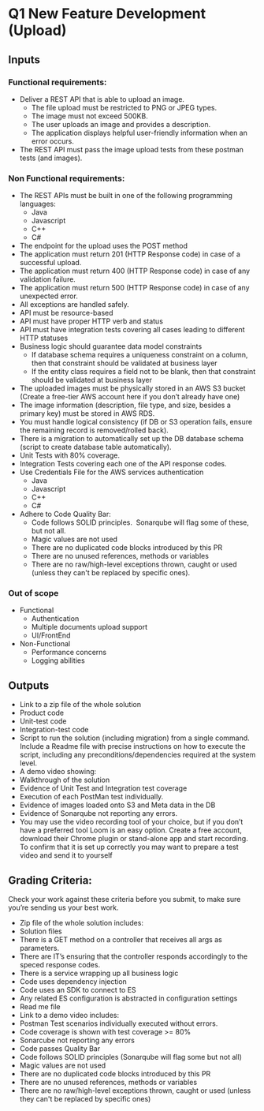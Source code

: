 # Q1 New Feature Development (Upload)

## Inputs

### Functional requirements:

- Deliver a REST API that is able to upload an image.
  - The file upload must be restricted to PNG or JPEG types.
  - The image must not exceed 500KB.
  - The user uploads an image and provides a description.
  - The application displays helpful user-friendly information when an error occurs.
- The REST API must pass the image upload tests from these postman tests (and images).

### Non Functional requirements:

- The REST APIs must be built in one of the following programming languages:
  - Java
  - Javascript
  - C++
  - C#
- The endpoint for the upload uses the POST method
- The application must return 201 (HTTP Response code) in case of a successful upload.
- The application must return 400 (HTTP Response code) in case of any validation failure.
- The application must return 500 (HTTP Response code) in case of any unexpected error.
- All exceptions are handled safely.
- API must be resource-based
- API must have proper HTTP verb and status
- API must have integration tests covering all cases leading to different HTTP statuses
- Business logic should guarantee data model constraints
  - If database schema requires a uniqueness constraint on a column, then that constraint should be validated at business layer
  - If the entity class requires a field not to be blank, then that constraint should be validated at business layer
- The uploaded images must be physically stored in an AWS S3 bucket (Create a free-tier AWS account here if you don’t already have one)
- The image information (description, file type, and size, besides a primary key) must be stored in AWS RDS.
- You must handle logical consistency (if DB or S3 operation fails, ensure the remaining record is removed/rolled back).
- There is a migration to automatically set up the DB database schema (script to create database table automatically).
- Unit Tests with 80% coverage.
- Integration Tests covering each one of the API response codes.
- Use Credentials File for the AWS services authentication
  - Java
  - Javascript
  - C++
  - C#
- Adhere to Code Quality Bar:
  - Code follows SOLID principles.  Sonarqube will flag some of these, but not all.
  - Magic values are not used
  - There are no duplicated code blocks introduced by this PR
  - There are no unused references, methods or variables
  - There are no raw/high-level exceptions thrown, caught or used (unless they can't be replaced by specific ones).

### Out of scope

- Functional
  - Authentication
  - Multiple documents upload support
  - UI/FrontEnd
- Non-Functional
  - Performance concerns
  - Logging abilities

## Outputs

- Link to a zip file of the whole solution
- Product code
- Unit-test code
- Integration-test code
- Script to run the solution (including migration) from a single command. Include a Readme file with precise instructions on how to execute the script, including any preconditions/dependencies required at the system level.
- A demo video showing:
- Walkthrough of the solution
- Evidence of Unit Test and Integration test coverage
- Execution of each PostMan test individually.
- Evidence of images loaded onto S3 and Meta data in the DB
- Evidence of Sonarqube not reporting any errors.
- You may use the video recording tool of your choice, but if you don’t have a preferred tool Loom is an easy option. Create a free account, download their Chrome plugin or stand-alone app and start recording. To confirm that it is set up correctly you may want to prepare a test video and send it to yourself

## Grading Criteria: 

Check your work against these criteria before you submit, to make sure you’re sending us your best work.

- Zip file of the whole solution includes:
- Solution files
- There is a GET method on a controller that receives all args as parameters.
- There are IT’s ensuring that the controller responds accordingly to the speced response codes.
- There is a service wrapping up all business logic
- Code uses dependency injection
- Code uses an SDK to connect to ES
- Any related ES configuration is abstracted in configuration settings
- Read me file
- Link to a demo video includes:
- Postman Test scenarios individually executed without errors.
- Code coverage is shown with test coverage >= 80%
- Sonarcube not reporting any errors
- Code passes Quality Bar
- Code follows SOLID principles (Sonarqube will flag some but not all)
- Magic values are not used
- There are no duplicated code blocks introduced by this PR
- There are no unused references, methods or variables
- There are no raw/high-level exceptions thrown, caught or used (unless they can't be replaced by specific ones)
